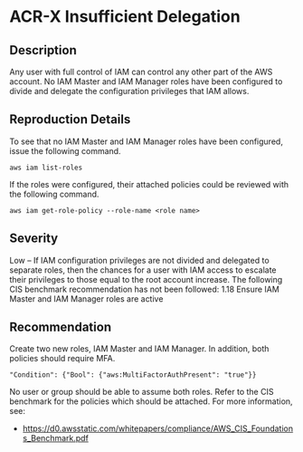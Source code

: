 ACR-X Insufficient Delegation
=============================

Description
-----------
Any user with full control of IAM can control any other part of the AWS account. No IAM Master and IAM Manager roles have been configured to divide and delegate the configuration privileges that IAM allows.

Reproduction Details
--------------------
To see that no IAM Master and IAM Manager roles have been configured, issue the following command.
```
aws iam list-roles
```
If the roles were configured, their attached policies could be reviewed with the following command.
```
aws iam get-role-policy --role-name <role name>
```

Severity
--------
Low – If IAM configuration privileges are not divided and delegated to separate roles, then the chances for a user with IAM access to escalate their privileges to those equal to the root account increase.
The following CIS benchmark recommendation has not been followed:
1.18 Ensure IAM Master and IAM Manager roles are active

Recommendation
--------------
Create two new roles, IAM Master and IAM Manager. In addition, both policies should require MFA.
```
"Condition": {"Bool": {"aws:MultiFactorAuthPresent": "true"}}
```
No user or group should be able to assume both roles. Refer to the CIS benchmark for the policies which should be attached. For more information, see:
* https://d0.awsstatic.com/whitepapers/compliance/AWS_CIS_Foundations_Benchmark.pdf
